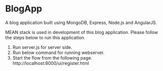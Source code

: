 # BlogApp
A blog application built using MongoDB, Express, Node.js and AngularJS.


MEAN stack is used in development of this blog application. Please follow the steps below to run this application.

1. Run server.js for server side.
2. Run below command for running webserver.
3. Start the flow from the following page. http://localhost:8000/ui/register.html
